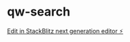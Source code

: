 # qw-search

[Edit in StackBlitz next generation editor ⚡️](https://stackblitz.com/~/github.com/amithcabraal/qw-search)